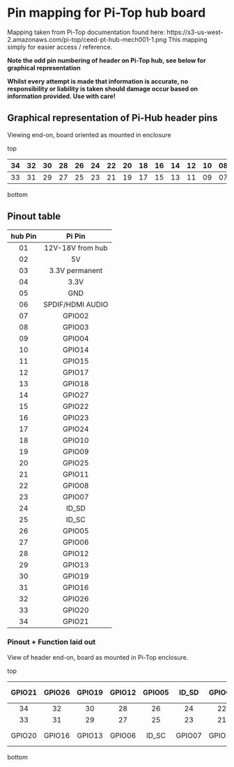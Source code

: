 <h1>Pin mapping for Pi-Top hub board </h1>
Mapping taken from Pi-Top documentation found here: https://s3-us-west-2.amazonaws.com/pi-top/ceed-pt-hub-mech001-1.png
This mapping simply for easier access / reference.

**Note the odd pin numbering of header on Pi-Top hub, see below for graphical representation**

**Whilst every attempt is made that information is accurate, no responsibility or liability is taken should damage occur based on information provided. Use with care!**

<h2>Graphical representation of Pi-Hub header pins</h2>

Viewing end-on, board oriented as mounted in enclosure

top

|34|32|30|28|26|24|22|20|18|16|14|12|10|08|06|04|02|
| :-------: | :------: | :------: | :------: | :------: | :------: | :------: | :------: | :------: | :------: | :------: | :------: | :------: | :------: | :------: | :------: | :------: |
|33|31|29|27|25|23|21|19|17|15|13|11|09|07|05|03|01|

bottom

<h2>Pinout table</h2>


|hub Pin|Pi Pin|
| :-------: | :------: |
|01     |12V-18V from hub|
|02     |5V    |
|03     |3.3V permanent|
|04     |3.3V   |
|05     |GND    |
|06     |SPDIF/HDMI AUDIO|
|07     |GPIO02 |
|08     |GPIO03 |
|09     |GPIO04 |
|10     |GPIO14 |
|11     |GPIO15 |
|12     |GPIO17 |
|13     |GPIO18 |
|14     |GPIO27 |
|15     |GPIO22 |
|16     |GPIO23 |
|17     |GPIO24 |
|18     |GPIO10 |
|19     |GPIO09 |
|20     |GPIO25 |
|21     |GPIO11 |
|22     |GPIO08 |
|23     |GPIO07 |
|24     |ID_SD  |
|25     |ID_SC  |
|26     |GPIO05 |
|27     |GPIO06 |
|28     |GPIO12 |
|29     |GPIO13 |
|30     |GPIO19 |
|31     |GPIO16 |
|32     |GPIO26 |
|33     |GPIO20 |
|34     |GPIO21 |


<h3>Pinout + Function laid out</h3>

View of header end-on, board as mounted in Pi-Top enclosure.


top

| GPIO21 | GPIO26 | GPIO19 |  GPIO12 | GPIO05 | ID_SD | GPIO08 | GPIO25 | GPIO10 | GPIO23 | GPIO27 | GPIO17 | GPIO14 | GPIO03 | SPDIF/HDMI audio | 3.3V | 5V |
| :-----: | :-----: | :-----: | :-----: | :-----: | :-----: | :-----: | :-----: | :-----: | :-----: | :-----: | :-----: | :-----: | :-----: | :-----: | :-----: | :-----: |
| 34 | 32 | 30 | 28 | 26 | 24 | 22 | 20 | 18 | 16 | 14 | 12 | 10 | 08 | 06 | 04 | 02 |
| 33 | 31 | 29 | 27 | 25 | 23 | 21 | 19 | 17 | 15 | 13 | 11 | 09 | 07 | 05 | 03 | 01 |
| GPIO20 | GPIO16 | GPIO13 | GPIO06 | ID_SC | GPIO07 | GPIO11 | GPIO09 | GPIO24 | GPIO22 | GPIO18 | GPIO15 | GPIO04 | GPIO02 | GND | 3.3V perm | 12V-18V |

bottom
